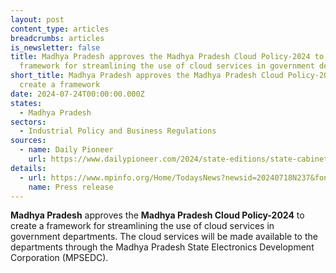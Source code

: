 ```yaml
---
layout: post
content_type: articles
breadcrumbs: articles
is_newsletter: false
title: Madhya Pradesh approves the Madhya Pradesh Cloud Policy-2024 to create a
  framework for streamlining the use of cloud services in government departments
short_title: Madhya Pradesh approves the Madhya Pradesh Cloud Policy-2024 to
  create a framework
date: 2024-07-24T00:00:00.000Z
states:
  - Madhya Pradesh
sectors:
  - Industrial Policy and Business Regulations
sources:
  - name: Daily Pioneer
    url: https://www.dailypioneer.com/2024/state-editions/state-cabinet-approves-madhya-pradesh-cloud-policy-2024.html
details:
  - url: https://www.mpinfo.org/Home/TodaysNews?newsid=20240718N237&fontname=FontEnglish&LocID=32&pubdate=07/18/2024
    name: Press release
---
```

**Madhya Pradesh** approves the **Madhya Pradesh Cloud Policy-2024** to create a framework for streamlining the use of cloud services in government departments. The cloud services will be made available to the departments through the Madhya Pradesh State Electronics Development Corporation (MPSEDC).
